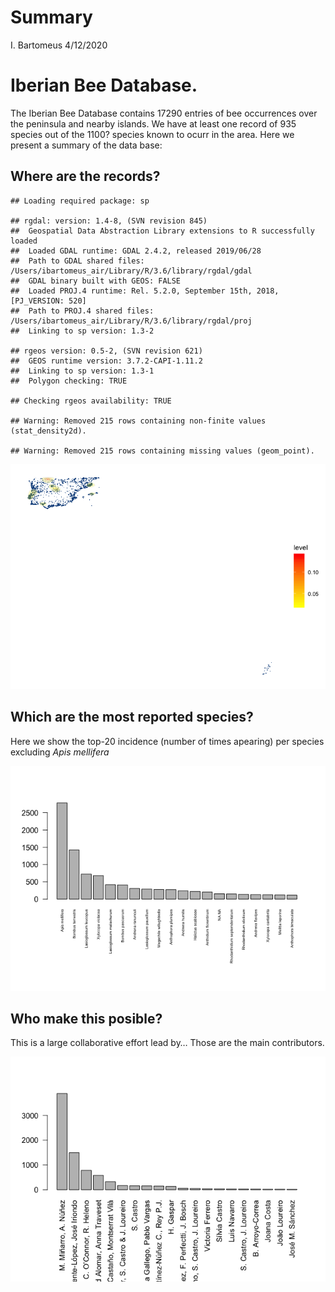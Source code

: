Summary
================
I. Bartomeus
4/12/2020

# Iberian Bee Database.

The Iberian Bee Database contains 17290 entries of bee occurrences over
the peninsula and nearby islands. We have at least one record of 935
species out of the 1100? species known to ocurr in the area. Here we
present a summary of the data base:

## Where are the records?

    ## Loading required package: sp

    ## rgdal: version: 1.4-8, (SVN revision 845)
    ##  Geospatial Data Abstraction Library extensions to R successfully loaded
    ##  Loaded GDAL runtime: GDAL 2.4.2, released 2019/06/28
    ##  Path to GDAL shared files: /Users/ibartomeus_air/Library/R/3.6/library/rgdal/gdal
    ##  GDAL binary built with GEOS: FALSE 
    ##  Loaded PROJ.4 runtime: Rel. 5.2.0, September 15th, 2018, [PJ_VERSION: 520]
    ##  Path to PROJ.4 shared files: /Users/ibartomeus_air/Library/R/3.6/library/rgdal/proj
    ##  Linking to sp version: 1.3-2

    ## rgeos version: 0.5-2, (SVN revision 621)
    ##  GEOS runtime version: 3.7.2-CAPI-1.11.2 
    ##  Linking to sp version: 1.3-1 
    ##  Polygon checking: TRUE

    ## Checking rgeos availability: TRUE

    ## Warning: Removed 215 rows containing non-finite values (stat_density2d).

    ## Warning: Removed 215 rows containing missing values (geom_point).

![](Summary_files/figure-gfm/unnamed-chunk-2-1.png)<!-- -->

## Which are the most reported species?

Here we show the top-20 incidence (number of times apearing) per species
excluding *Apis mellifera*

![](Summary_files/figure-gfm/unnamed-chunk-3-1.png)<!-- -->

## Who make this posible?

This is a large collaborative effort lead by… Those are the main
contributors.

![](Summary_files/figure-gfm/unnamed-chunk-4-1.png)<!-- -->
